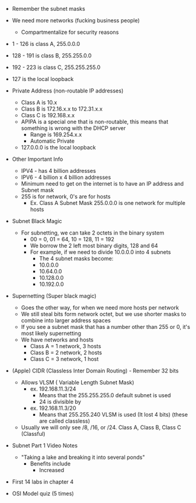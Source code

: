 - Remember the subnet masks
- We need more networks (fucking business people)
	- Compartmentalize for security reasons 
- 1 - 126 is class A, 255.0.0.0 
- 128 - 191 is class B, 255.255.0.0
- 192 - 223 is class C, 255.255.255.0 
- 127 is the local loopback 

- Private Address (non-routable IP addresses)
	- Class A is 10.x
	- Class B is 172.16.x.x to 172.31.x.x
	- Class C is 192.168.x.x
	- APIPA is a special one that is non-routable, this means that something is wrong with the DHCP server 
		- Range is 169.254.x.x
		- Automatic Private 
	- 127.0.0.0 is the local loopback 

- Other Important Info 
	- IPV4 - has 4 billion addresses
	- IPV6 - 4 billion x 4 billion addresses 
	- Minimum need to get on the internet is to have an IP address and Subnet mask 
	- 255 is for network, 0's are for hosts
		- Ex. Class A Subnet Mask 255.0.0.0 is one network for multiple hosts 

- Subnet Black Magic
	- For subnetting, we can take 2 octets in the binary system
		- 00 = 0, 01 = 64, 10 = 128, 11 = 192
		- We borrow the 2 left most binary digits, 128 and 64
		- For example, if we need to divide 10.0.0.0 into 4 subnets 
			- The 4 subnet masks become:
			- 10.0.0.0
			- 10.64.0.0
			- 10.128.0.0
			- 10.192.0.0

- Supernetting (Super black magic)
	- Goes the other way, for when we need more hosts per network 
	- We still steal bits form network octet, but we use shorter masks to combine into larger address spaces
	- If you see a subnet mask that has a number other than 255 or 0, it's most likely supernetting 
	- We have networks and hosts
		- Class A = 1 network, 3 hosts
		- Class B = 2 network, 2 hosts
		- Class C = 3 network, 1 host

- (Apple) CIDR (Classless Inter Domain Routing)
		- Remember 32 bits 
	- Allows VLSM ( Variable Length Subnet Mask)
		- ex. 192.168.11.3/24
			- Means that the 255.255.255.0 default subnet is used 
			- 24 is divisible by 
		- ex. 192.168.11.3/20 
			- Means that 255.255.240 VLSM is used (It lost 4 bits) (these are called classless)
	- Usually we will only see /8, /16, or /24. Class A, Class B, Class C  (Classful)

- Subnet Part 1 Video Notes
	- "Taking a lake and breaking it into several ponds"
		- Benefits include
			- Increased






- First 14 labs in chapter 4
- OSI Model quiz (5 times)
